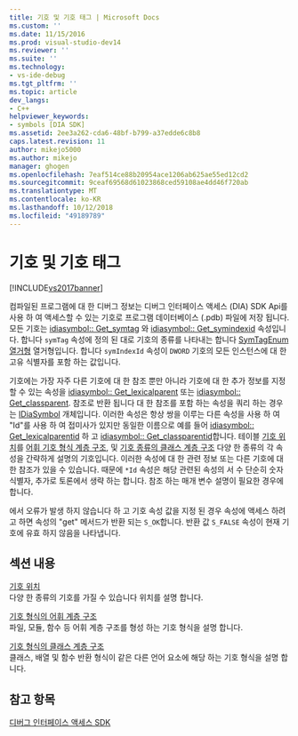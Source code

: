```yaml
---
title: 기호 및 기호 태그 | Microsoft Docs
ms.custom: ''
ms.date: 11/15/2016
ms.prod: visual-studio-dev14
ms.reviewer: ''
ms.suite: ''
ms.technology:
- vs-ide-debug
ms.tgt_pltfrm: ''
ms.topic: article
dev_langs:
- C++
helpviewer_keywords:
- symbols [DIA SDK]
ms.assetid: 2ee3a262-cda6-48bf-b799-a37edde6c8b8
caps.latest.revision: 11
author: mikejo5000
ms.author: mikejo
manager: ghogen
ms.openlocfilehash: 7eaf514ce88b20954ace1206ab625ae55ed12cd2
ms.sourcegitcommit: 9ceaf69568d61023868ced59108ae4dd46f720ab
ms.translationtype: MT
ms.contentlocale: ko-KR
ms.lasthandoff: 10/12/2018
ms.locfileid: "49189789"
---
```

# <a name="symbols-and-symbol-tags"></a>기호 및 기호 태그
[!INCLUDE[vs2017banner](../../includes/vs2017banner.md)]

컴파일된 프로그램에 대 한 디버그 정보는 디버그 인터페이스 액세스 (DIA) SDK Api를 사용 하 여 액세스할 수 있는 기호로 프로그램 데이터베이스 (.pdb) 파일에 저장 됩니다. 모든 기호는 [idiasymbol:: Get_symtag](../../debugger/debug-interface-access/idiasymbol-get-symtag.md) 와 [idiasymbol:: Get_symindexid](../../debugger/debug-interface-access/idiasymbol-get-symindexid.md) 속성입니다. 합니다 `symTag` 속성에 정의 된 대로 기호의 종류를 나타내는 합니다 [SymTagEnum 열거형](../../debugger/debug-interface-access/symtagenum.md) 열거형입니다. 합니다 `symIndexId` 속성이 `DWORD` 기호의 모든 인스턴스에 대 한 고유 식별자를 포함 하는 값입니다.  
  
 기호에는 가장 자주 다른 기호에 대 한 참조 뿐만 아니라 기호에 대 한 추가 정보를 지정할 수 있는 속성을 [idiasymbol:: Get_lexicalparent](../../debugger/debug-interface-access/idiasymbol-get-lexicalparent.md) 또는 [idiasymbol:: Get_classparent](../../debugger/debug-interface-access/idiasymbol-get-classparent.md). 참조로 반환 됩니다 대 한 참조를 포함 하는 속성을 쿼리 하는 경우는 [IDiaSymbol](../../debugger/debug-interface-access/idiasymbol.md) 개체입니다. 이러한 속성은 항상 쌍을 이루는 다른 속성을 사용 하 여 "Id"를 사용 하 여 접미사가 있지만 동일한 이름으로 예를 들어 [idiasymbol:: Get_lexicalparentid](../../debugger/debug-interface-access/idiasymbol-get-lexicalparentid.md) 하 고 [idiasymbol:: Get_classparentid](../../debugger/debug-interface-access/idiasymbol-get-classparentid.md)합니다. 테이블 [기호 위치](../../debugger/debug-interface-access/symbol-locations.md)를 [어휘 기호 형식 계층 구조](../../debugger/debug-interface-access/lexical-hierarchy-of-symbol-types.md), 및 [기호 종류의 클래스 계층 구조](../../debugger/debug-interface-access/class-hierarchy-of-symbol-types.md) 다양 한 종류의 각 속성을 간략하게 설명의 기호입니다. 이러한 속성에 대 한 관련 정보 또는 다른 기호에 대 한 참조가 있을 수 있습니다. 때문에 `*Id` 속성은 해당 관련된 속성의 서 수 단순히 숫자 식별자, 추가로 토론에서 생략 하는 합니다. 참조 하는 매개 변수 설명이 필요한 경우에 합니다.  
  
 에서 오류가 발생 하지 않습니다 하 고 기호 속성 값을 지정 된 경우 속성에 액세스 하려고 하면 속성의 "get" 메서드가 반환 되는 `S_OK`합니다. 반환 값 `S_FALSE` 속성이 현재 기호에 유효 하지 않음을 나타냅니다.  
  
## <a name="in-this-section"></a>섹션 내용  
 [기호 위치](../../debugger/debug-interface-access/symbol-locations.md)  
 다양 한 종류의 기호를 가질 수 있습니다 위치를 설명 합니다.  
  
 [기호 형식의 어휘 계층 구조](../../debugger/debug-interface-access/lexical-hierarchy-of-symbol-types.md)  
 파일, 모듈, 함수 등 어휘 계층 구조를 형성 하는 기호 형식을 설명 합니다.  
  
 [기호 형식의 클래스 계층 구조](../../debugger/debug-interface-access/class-hierarchy-of-symbol-types.md)  
 클래스, 배열 및 함수 반환 형식이 같은 다른 언어 요소에 해당 하는 기호 형식을 설명 합니다.  
  
## <a name="see-also"></a>참고 항목  
 [디버그 인터페이스 액세스 SDK](../../debugger/debug-interface-access/debug-interface-access-sdk.md)



